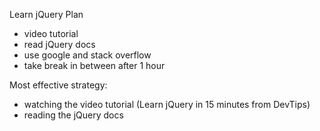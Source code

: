 Learn jQuery Plan
- video tutorial
- read jQuery docs
- use google and stack overflow 
- take break in between after 1 hour 

Most effective strategy:
- watching the video tutorial (Learn jQuery in 15 minutes from DevTips)
- reading the jQuery docs 